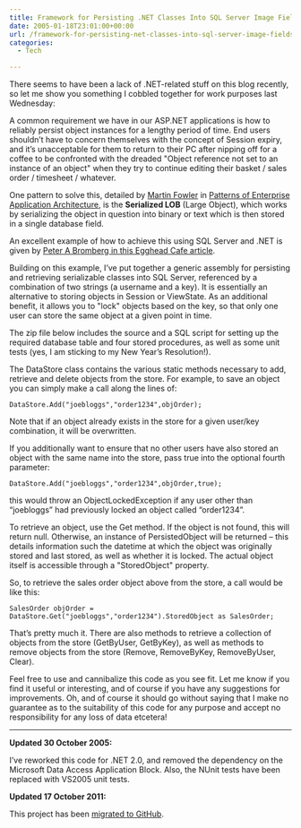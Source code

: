 ```yaml
---
title: Framework for Persisting .NET Classes Into SQL Server Image Fields, With Locking Ability
date: 2005-01-18T23:01:00+00:00
url: /framework-for-persisting-net-classes-into-sql-server-image-fields-with-locking-ability/
categories:
  - Tech

---
```

There seems to have been a lack of .NET-related stuff on this blog recently, so let me show you something I cobbled together for work purposes last Wednesday:

A common requirement we have in our ASP.NET applications is how to reliably persist object instances&nbsp;for a lengthy period of time. End users shouldn’t have to concern themselves with the concept of Session expiry, and it’s unacceptable for them to return to their PC after nipping off for a coffee to be confronted with the dreaded "Object reference not set to an instance of an object" when they try to continue editing their basket / sales order / timesheet / whatever.

One pattern to solve this, detailed by [Martin Fowler][1] in [Patterns of Enterprise Application Architecture][2], is the **Serialized LOB** (Large Object), which works by serializing the object in question into binary or text which is then stored in a single database field.

An excellent example of how to achieve this using SQL Server and .NET is given by [Peter A Bromberg in this Egghead Cafe article][3].

Building on this example, I’ve put together a generic assembly for persisting and retrieving serializable classes into SQL Server, referenced by a combination of two strings (a username and a key). It is essentially an alternative to storing objects in Session or ViewState. As an additional benefit, it allows you to "lock" objects based on the key, so that only one user can store the same object at a given point in time.

The zip file below includes the source and a SQL script for setting up the required database table and four stored procedures, as well as some unit tests (yes, I am sticking to my New Year’s Resolution!).

The DataStore class contains the&nbsp;various static methods necessary to&nbsp;add, retrieve and delete objects from the store. For example, to save an object you can simply make a call along the lines of:

    DataStore.Add("joebloggs","order1234",objOrder);  

Note that if an object already exists in the store for a given user/key combination, it will be overwritten.

If you additionally want to ensure that no other users have also stored an object with the same name into the store, pass true into the optional fourth parameter:

    DataStore.Add("joebloggs","order1234",objOrder,true);  

this would throw an ObjectLockedException if any user other than “joebloggs” had previously locked an object called “order1234”.

To retrieve an object, use the Get method. If the object is not found, this will return null. Otherwise, an instance of PersistedObject will be returned – this details information such&nbsp;the datetime at which the object was originally stored and last stored, as well as whether it is locked. The actual object itself is accessible through a "StoredObject" property.

So, to retrieve the sales order object above from the store, a call would be like this:

    SalesOrder objOrder = DataStore.Get("joebloggs","order1234").StoredObject as SalesOrder;  

That’s pretty much it. There are also methods to retrieve a collection of objects from the store (GetByUser, GetByKey), as well as methods to remove objects from the store (Remove, RemoveByKey, RemoveByUser, Clear).

Feel free to use and cannibalize this code as you see fit. Let me know if you find it useful or interesting, and of course if you have any suggestions for improvements. Oh, and of course it should go without saying that I make no guarantee as to the suitability of this code for any purpose and accept no responsibility for any loss of data etcetera!

* * *

**Updated 30 October 2005:**

I’ve reworked this code for .NET 2.0, and removed the dependency on the Microsoft Data Access Application Block. Also, the NUnit tests have been replaced with VS2005 unit tests.

**Updated 17 October 2011:**

This project has been [migrated to GitHub][6].

 [1]: http://www.martinfowler.com
 [2]: http://www.amazon.co.uk/exec/obidos/ASIN/0321127420
 [3]: http://www.eggheadcafe.com/articles/20020929.asp
 [6]: https://github.com/ianfnelson/DataStorage